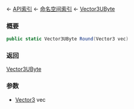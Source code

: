 ← [API索引](Api-Index) ← [命名空间索引](Namespace-Index) ← [Vector3UByte](VRageMath.Vector3UByte)

### 概要

```csharp
public static Vector3UByte Round(Vector3 vec)
```

### 返回

[Vector3UByte](VRageMath.Vector3UByte)

### 参数

* [Vector3](VRageMath.Vector3) vec

